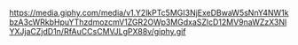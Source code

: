 https://media.giphy.com/media/v1.Y2lkPTc5MGI3NjExeDBwaW5sNnY4NW1kbzA3cWRkbHpuYThzdmozcmV1ZGR2OWp3MGdxaSZlcD12MV9naWZzX3NlYXJjaCZjdD1n/RfAuCCsCMVJLgPX88v/giphy.gif
